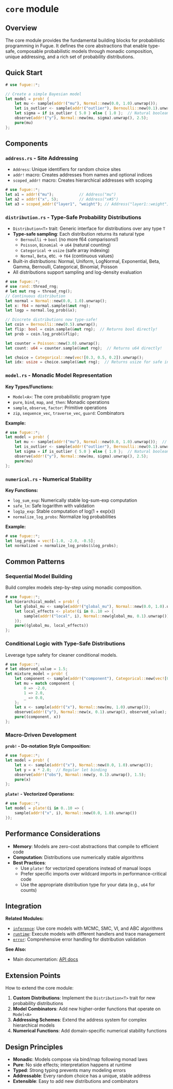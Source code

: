 # `core` module

## Overview

The core module provides the fundamental building blocks for probabilistic programming in Fugue. It defines the core abstractions that enable type-safe, composable probabilistic models through monadic composition, unique addressing, and a rich set of probability distributions.

## Quick Start

```rust
# use fugue::*;

// Create a simple Bayesian model
let model = prob! {
    let mu <- sample(addr!("mu"), Normal::new(0.0, 1.0).unwrap());
    let is_outlier <- sample(addr!("outlier"), Bernoulli::new(0.1).unwrap());  // Returns bool!
    let sigma = if is_outlier { 5.0 } else { 1.0 };  // Natural boolean usage
    observe(addr!("y"), Normal::new(mu, sigma).unwrap(), 2.5);
    pure(mu)
};
```

## Components

### `address.rs` - Site Addressing

- `Address`: Unique identifiers for random choice sites
- `addr!` macro: Creates addresses from names and optional indices
- `scoped_addr!` macro: Creates hierarchical addresses with scoping

```rust
# use fugue::*;
let a1 = addr!("mu");           // Address("mu")
let a2 = addr!("x", 5);         // Address("x#5")
let a3 = scoped_addr!("layer1", "weight"); // Address("layer1::weight")
```

### `distribution.rs` - Type-Safe Probability Distributions

- `Distribution<T>` trait: Generic interface for distributions over any type `T`
- **Type-safe sampling**: Each distribution returns its natural type
  - `Bernoulli` → `bool` (no more f64 comparisons!)
  - `Poisson`, `Binomial` → `u64` (natural counting)
  - `Categorical` → `usize` (safe array indexing)
  - `Normal`, `Beta`, etc. → `f64` (continuous values)
- Built-in distributions: Normal, Uniform, LogNormal, Exponential, Beta, Gamma, Bernoulli, Categorical, Binomial, Poisson
- All distributions support sampling and log-density evaluation

```rust
# use fugue::*;
# use rand::thread_rng;
# let mut rng = thread_rng();
// Continuous distribution
let normal = Normal::new(0.0, 1.0).unwrap();
let x: f64 = normal.sample(&mut rng);
let logp = normal.log_prob(&x);

// Discrete distributions now type-safe!
let coin = Bernoulli::new(0.5).unwrap();
let flip: bool = coin.sample(&mut rng);  // Returns bool directly!
let prob = coin.log_prob(&flip);

let counter = Poisson::new(3.0).unwrap();
let count: u64 = counter.sample(&mut rng);  // Returns u64 directly!

let choice = Categorical::new(vec![0.3, 0.5, 0.2]).unwrap();
let idx: usize = choice.sample(&mut rng);  // Returns usize for safe indexing!
```

### `model.rs` - Monadic Model Representation

**Key Types/Functions:**

- `Model<A>`: The core probabilistic program type
- `pure`, `bind`, `map`, `and_then`: Monadic operations
- `sample`, `observe`, `factor`: Primitive operations
- `zip`, `sequence_vec`, `traverse_vec`, `guard`: Combinators

**Example:**

```rust
# use fugue::*;
let model = prob! {
    let mu <- sample(addr!("mu"), Normal::new(0.0, 1.0).unwrap());  // Returns f64
    let is_outlier <- sample(addr!("outlier"), Bernoulli::new(0.1).unwrap());  // Returns bool!
    let sigma = if is_outlier { 5.0 } else { 1.0 };  // Natural boolean usage
    observe(addr!("y"), Normal::new(mu, sigma).unwrap(), 2.5);
    pure(mu)
};
```

### `numerical.rs` - Numerical Stability

**Key Functions:**

- `log_sum_exp`: Numerically stable log-sum-exp computation
- `safe_ln`: Safe logarithm with validation
- `log1p_exp`: Stable computation of log(1 + exp(x))
- `normalize_log_probs`: Normalize log probabilities

**Example:**

```rust
# use fugue::*;
let log_probs = vec![-1.0, -2.0, -0.5];
let normalized = normalize_log_probs(&log_probs);
```

## Common Patterns

### Sequential Model Building

Build complex models step-by-step using monadic composition.

```rust
# use fugue::*;
let hierarchical_model = prob! {
    let global_mu <- sample(addr!("global_mu"), Normal::new(0.0, 1.0).unwrap());
    let local_effects <- plate!(i in 0..10 => {
        sample(addr!("local", i), Normal::new(global_mu, 0.1).unwrap())
    });
    pure((global_mu, local_effects))
};
```

### Conditional Logic with Type-Safe Distributions

Leverage type safety for cleaner conditional models.

```rust
# use fugue::*;
# let observed_value = 1.5;
let mixture_model = prob! {
    let component <- sample(addr!("component"), Categorical::new(vec![0.3, 0.7]).unwrap()); // Returns usize!
    let mu = match component {
        0 => -2.0,
        1 => 2.0,
        _ => 0.0,
    };
    let x <- sample(addr!("x"), Normal::new(mu, 1.0).unwrap());
    observe(addr!("y"), Normal::new(x, 0.1).unwrap(), observed_value);
    pure((component, x))
};
```

### Macro-Driven Development

**`prob!` - Do-notation Style Composition:**

```rust
# use fugue::*;
let model = prob! {
    let x <- sample(addr!("x"), Normal::new(0.0, 1.0).unwrap());
    let y = x * 2.0;  // Regular let binding
    observe(addr!("obs"), Normal::new(y, 0.1).unwrap(), 1.5);
    pure(x)
};
```

**`plate!` - Vectorized Operations:**

```rust
# use fugue::*;
let model = plate!(i in 0..10 => {
    sample(addr!("x", i), Normal::new(0.0, 1.0).unwrap())
});
```

## Performance Considerations

- **Memory**: Models are zero-cost abstractions that compile to efficient code
- **Computation**: Distributions use numerically stable algorithms
- **Best Practices**:
  - Use `plate!` for vectorized operations instead of manual loops
  - Prefer specific imports over wildcard imports in performance-critical code
  - Use the appropriate distribution type for your data (e.g., `u64` for counts)

## Integration

**Related Modules:**

- [`inference`](../inference/README.md): Use core models with MCMC, SMC, VI, and ABC algorithms
- [`runtime`](../runtime/README.md): Execute models with different handlers and trace management
- [`error`](../error.rs): Comprehensive error handling for distribution validation

**See Also:**

- Main documentation: [API docs](https://docs.rs/fugue)

## Extension Points

How to extend the core module:

1. **Custom Distributions**: Implement the `Distribution<T>` trait for new probability distributions
2. **Model Combinators**: Add new higher-order functions that operate on `Model<A>`
3. **Addressing Schemes**: Extend the address system for complex hierarchical models
4. **Numerical Functions**: Add domain-specific numerical stability functions

## Design Principles

- **Monadic**: Models compose via bind/map following monad laws
- **Pure**: No side effects; interpretation happens at runtime
- **Typed**: Strong typing prevents many modeling errors
- **Addressable**: Every random choice has a unique, stable address
- **Extensible**: Easy to add new distributions and combinators
